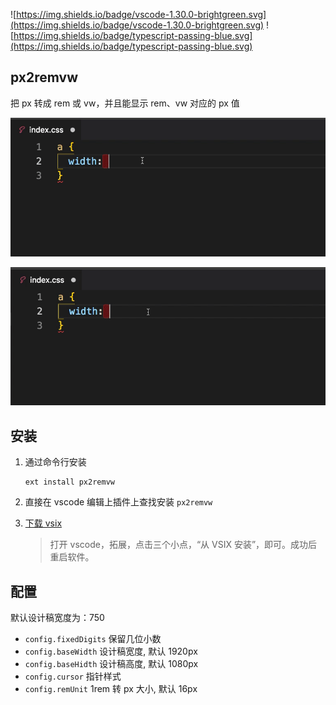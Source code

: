 ![https://img.shields.io/badge/vscode-1.30.0-brightgreen.svg](https://img.shields.io/badge/vscode-1.30.0-brightgreen.svg) ![https://img.shields.io/badge/typescript-passing-blue.svg](https://img.shields.io/badge/typescript-passing-blue.svg)

## px2remvw

把 px 转成 rem 或 vw，并且能显示 rem、vw 对应的 px 值

![演示图](screenshots/1.gif)

![演示图](screenshots/2.gif)

## 安装

1. 通过命令行安装

   ```shell
   ext install px2remvw
   ```

2. 直接在 vscode 编辑上插件上查找安装 `px2remvw`

3. [下载 vsix](https://marketplace.visualstudio.com/items?itemName=qianlifeng.px2remvw)

   > 打开 vscode，拓展，点击三个小点，“从 VSIX 安装”，即可。成功后重启软件。

## 配置

默认设计稿宽度为：750

- `config.fixedDigits` 保留几位小数
- `config.baseWidth` 设计稿宽度, 默认 1920px
- `config.baseHidth` 设计稿高度, 默认 1080px
- `config.cursor` 指针样式
- `config.remUnit` 1rem 转 px 大小, 默认 16px
